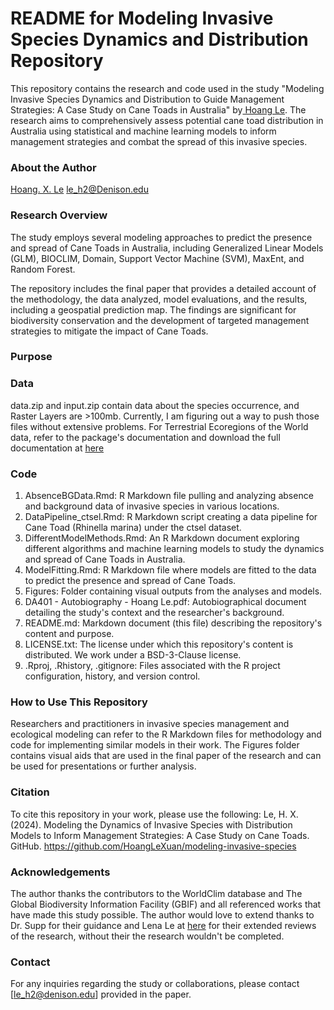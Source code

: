 # README for Modeling Invasive Species Dynamics and Distribution Repository
This repository contains the research and code used in the study "Modeling Invasive Species Dynamics and Distribution to Guide Management Strategies: A Case Study on Cane Toads in Australia" by[ Hoang Le](https://github.com/HoangLeXuan). The research aims to comprehensively assess potential cane toad distribution in Australia using statistical and machine learning models to inform management strategies and combat the spread of this invasive species. 

### About the Author
[Hoang. X. Le](https://github.com/HoangLeXuan)
[le_h2@Denison.edu](le_h2@Denison.edu)

### Research Overview
The study employs several modeling approaches to predict the presence and spread of Cane Toads in Australia, including Generalized Linear Models (GLM), BIOCLIM, Domain, Support Vector Machine (SVM), MaxEnt, and Random Forest.

The repository includes the final paper that provides a detailed account of the methodology, the data analyzed, model evaluations, and the results, including a geospatial prediction map. The findings are significant for biodiversity conservation and the development of targeted management strategies to mitigate the impact of Cane Toads.
### Purpose

### Data
data.zip and input.zip contain data about the species occurrence, and Raster Layers are >100mb. Currently, I am figuring out a way to push those files without extensive problems.
For Terrestrial Ecoregions of the World data, refer to the package's documentation and download the full documentation at [here]([url](https://www.worldwildlife.org/publications/terrestrial-ecoregions-of-the-world))

### Code

1. AbsenceBGData.Rmd: R Markdown file pulling and analyzing absence and background data of invasive species in various locations.
2. DataPipeline_ctsel.Rmd: R Markdown script creating a data pipeline for Cane Toad (Rhinella marina) under the ctsel dataset.
3. DifferentModelMethods.Rmd: An R Markdown document exploring different algorithms and machine learning models to study the dynamics and spread of Cane Toads in Australia.
4. ModelFitting.Rmd: R Markdown file where models are fitted to the data to predict the presence and spread of Cane Toads.
5. Figures: Folder containing visual outputs from the analyses and models.
6. DA401 - Autobiography - Hoang Le.pdf: Autobiographical document detailing the study's context and the researcher's background.
7. README.md: Markdown document (this file) describing the repository's content and purpose.
8. LICENSE.txt: The license under which this repository's content is distributed. We work under a BSD-3-Clause license.
9. .Rproj, .Rhistory, .gitignore: Files associated with the R project configuration, history, and version control.

### How to Use This Repository
Researchers and practitioners in invasive species management and ecological modeling can refer to the R Markdown files for methodology and code for implementing similar models in their work. The Figures folder contains visual aids that are used in the final paper of the research and can be used for presentations or further analysis.

### Citation
To cite this repository in your work, please use the following:
Le, H. X. (2024). Modeling the Dynamics of Invasive Species with Distribution Models to Inform Management Strategies: A Case Study on Cane Toads. GitHub.
https://github.com/HoangLeXuan/modeling-invasive-species

### Acknowledgements
The author thanks the contributors to the WorldClim database and The Global Biodiversity Information Facility (GBIF) and all referenced works that have made this study possible. The author would love to extend thanks to Dr. Supp for their guidance and Lena Le at [here](https://github.com/lenaledenison) for their extended reviews of the research, without their the research wouldn't be completed. 

### Contact
For any inquiries regarding the study or collaborations, please contact [le_h2@denison.edu] provided in the paper.
